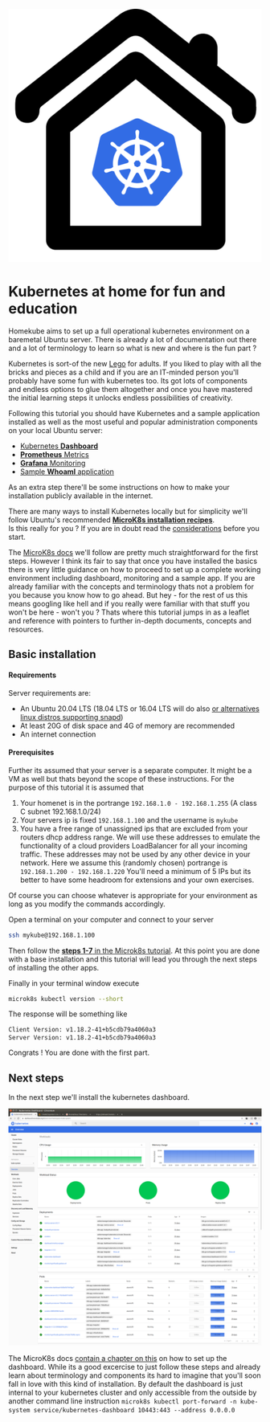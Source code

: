 ![Homekube](images/Homekube.png)

# Kubernetes at home for fun and education

Homekube aims to set up a full operational kubernetes environment on a baremetal Ubuntu server.
There is already a lot of documentation out there and a lot of terminology to learn so what is new and where is the fun part ?

Kubernetes is sort-of the new [Lego](https://lego.com) for adults. If you liked to play with all the bricks and pieces as a child and if you are an IT-minded person you'll probably have some fun with kubernetes too.
Its got lots of components and endless options to glue them altogether and once you have mastered the initial learning steps it unlocks endless possibilities of creativity.

Following this tutorial you should have Kubernetes and a sample application installed as well as the most useful and popular administration components on your local Ubuntu server:

- [Kubernetes **Dashboard**](https://dashboard.homekube.org)
- [**Prometheus** Metrics](https://prometheus.homekube.org)
- [**Grafana** Monitoring](https://grafana.homekube.org)
- [Sample **WhoamI** application](https://whoami.homekube.org)

As an extra step there'll be some instructions on how to make your installation publicly available in the internet.

There are many ways to install Kubernetes locally but for simplicity we'll follow Ubuntu's recommended [**MicroK8s installation recipes**](https://microk8s.io/docs).  
Is this really for you ? If you are in doubt read the [considerations](considerations.md) before you start.

The [MicroK8s docs](https://microk8s.io/docs) we'll follow are pretty much straightforward for the first steps.
However I think its fair to say that once you have installed the basics there is very little guidance on how to proceed to set up a complete working environment including dashboard, monitoring and a sample app.
If you are already familiar with the concepts and terminology thats not a problem for you because you know how to go ahead.
But hey - for the rest of us this means googling like hell and if you really were familiar with that stuff you won't be here - won't you ?
Thats where this tutorial jumps in as a leaflet and reference with pointers to further in-depth documents, concepts and resources.

## Basic installation

#### Requirements

Server requirements are:

* An Ubuntu 20.04 LTS (18.04 LTS or 16.04 LTS will do also [or alternatives linux distros supporting snapd](https://snapcraft.io/docs/installing-snapd))
* At least 20G of disk space and 4G of memory are recommended
* An internet connection

#### Prerequisites

Further its assumed that your server is a separate computer. It might be a VM as well but thats beyond the scope of these instructions.
For the purpose of this tutorial it is assumed that

1) Your homenet is in the portrange `192.168.1.0 - 192.168.1.255` (A class C subnet 192.168.1.0/24) 
2) Your servers ip is fixed `192.168.1.100` and the username is `mykube`
3) You have a free range of unassigned ips that are excluded from your routers dhcp address range.
We will use these addresses to emulate the functionality of a cloud providers LoadBalancer for all your incoming traffic.
These addresses may not be used by any other device in your network. Here we assume this (randomly chosen) portrange is `192.168.1.200 - 192.168.1.220`
You'll need a minimum of 5 IPs but its better to have some headroom for extensions and your own exercises. 

Of course you can choose whatever is appropriate for your environment as long as you modify the commands accordingly.
  
Open a terminal on your computer and connect to your server 
```bash
ssh mykube@192.168.1.100
```
Then follow the [**steps 1-7** in the Microk8s tutorial](https://microk8s.io/docs).
At this point you are done with a base installation and this tutorial will lead you through the next steps of installing the other apps.

Finally in your terminal window execute

```bash
microk8s kubectl version --short
```

The response will be something like
```
Client Version: v1.18.2-41+b5cdb79a4060a3   
Server Version: v1.18.2-41+b5cdb79a4060a3
```

Congrats ! You are done with the first part.

## Next steps

In the next step we'll install the kubernetes dashboard.   
  
[![Dashboard](images/Dashboard.png)](https://dashboard.homekube.org/#/login "Thats the live dashboard you'lll install on your own server")

The MicroK8s docs [contain a chapter on this](https://microk8s.io/docs/addon-dashboard) on how to set up the dashboard.
While its a good excercise to just follow these steps and already learn about terminology and components its hard to imagine that you'll soon fall in love with this kind of installation.
By default the dashboard is just internal to your kubernetes cluster and only accessible from the outside by another command line instruction `microk8s kubectl port-forward -n kube-system service/kubernetes-dashboard 10443:443 --address 0.0.0.0` 

